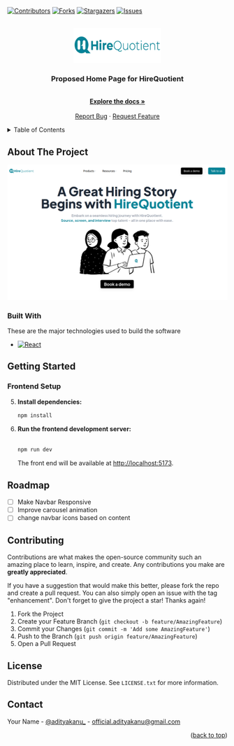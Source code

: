 [![Contributors][contributors-shield]][contributors-url]
[![Forks][forks-shield]][forks-url]
[![Stargazers][stars-shield]][stars-url]
[![Issues][issues-shield]][issues-url]
<!-- PROJECT LOGO -->
<br />
<div align="center">
  <a href="https://github.com/adityakanuHireQuotient">
    <img src="images/logo.png" alt="Logo" width="200" height="80">
  </a>

  <h3 align="center">Proposed Home Page for HireQuotient </h3>

  <p align="center">
    <br />
    <a href="https://github.com/adityakanuHireQuotient"><strong>Explore the docs »</strong></a>
    <br />
    <br />
    <a href="https://github.com/adityakanuHireQuotient">Report Bug</a>
    ·
    <a href="https://github.com/adityakanuHireQuotient">Request Feature</a>
  </p>
</div>

<!-- TABLE OF CONTENTS -->
<details>
  <summary>Table of Contents</summary>
  <ol>
    <li>
      <a href="#about-the-project">About The Project</a>
      <ul>
        <li><a href="#built-with">Built With</a></li>
      </ul>
    </li>
    <li>
      <a href="#getting-started">Getting Started</a>
    </li>
    <li><a href="#roadmap">Roadmap</a></li>
    <li><a href="#contributing">Contributing</a></li>
    <li><a href="#license">License</a></li>
    <li><a href="#contact">Contact</a></li>
  </ol>
</details>

<!-- ABOUT THE PROJECT -->
## About The Project

<div>
  <img src="images/screenshot.png" alt="Screenshot" >
</div>
  
### Built With

These are the major technologies used to build the software

* [![React][React.js]][React-url]

<!-- GETTING STARTED -->
## Getting Started

### Frontend Setup

5. **Install dependencies:**

    ```bash
    npm install
    ```

6. **Run the frontend development server:**

    ```bash

    npm run dev
    ```

    The front end will be available at <http://localhost:5173>.

<!-- ROADMAP -->
## Roadmap

* [ ] Make Navbar Responsive
* [ ] Improve carousel animation
* [ ] change navbar icons based on content

<!-- CONTRIBUTING -->
## Contributing

Contributions are what makes the open-source community such an amazing place to learn, inspire, and create. Any contributions you make are **greatly appreciated**.

If you have a suggestion that would make this better, please fork the repo and create a pull request. You can also simply open an issue with the tag "enhancement".
Don't forget to give the project a star! Thanks again!

1. Fork the Project
2. Create your Feature Branch (`git checkout -b feature/AmazingFeature`)
3. Commit your Changes (`git commit -m 'Add some AmazingFeature'`)
4. Push to the Branch (`git push origin feature/AmazingFeature`)
5. Open a Pull Request

<!-- LICENSE -->
## License

Distributed under the MIT License. See `LICENSE.txt` for more information.

<!-- CONTACT -->
## Contact

Your Name - [@adityakanu_](https://twitter.com/adityakanu_) - <official.adityakanu@gmail.com>

<p align="right">(<a href="#readme-top">back to top</a>)</p>

<!-- MARKDOWN LINKS & IMAGES -->
<!-- https://www.markdownguide.org/basic-syntax/#reference-style-links -->

[contributors-shield]: https://img.shields.io/github/contributors/adityakanu/Log-Ingestor-with-Query-Interface.svg?style=for-the-badge
[contributors-url]: https://github.com/adityakanu/Log-Ingestor-with-Query-Interface/graphs/contributors
[forks-shield]: https://img.shields.io/github/forks/adityakanu/Log-Ingestor-with-Query-Interface.svg?style=for-the-badge
[forks-url]: https://github.com/adityakanu/Log-Ingestor-with-Query-Interface/network/members
[stars-shield]: https://img.shields.io/github/stars/adityakanu/Log-Ingestor-with-Query-Interface.svg?style=for-the-badge
[stars-url]: https://github.com/adityakanu/Log-Ingestor-with-Query-Interface/stargazers
[issues-shield]: https://img.shields.io/github/issues/adityakanu/Log-Ingestor-with-Query-Interface.svg?style=for-the-badge
[issues-url]: https://github.com/adityakanu/Log-Ingestor-with-Query-Interface/issues
[React.js]: https://img.shields.io/badge/React-20232A?style=for-the-badge&logo=react&logoColor=61DAFB
[React-url]: https://reactjs.org/
